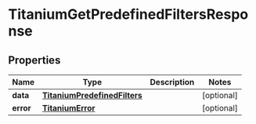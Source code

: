 

# TitaniumGetPredefinedFiltersResponse


## Properties

| Name | Type | Description | Notes |
|------------ | ------------- | ------------- | -------------|
|**data** | [**TitaniumPredefinedFilters**](TitaniumPredefinedFilters.md) |  |  [optional] |
|**error** | [**TitaniumError**](TitaniumError.md) |  |  [optional] |



